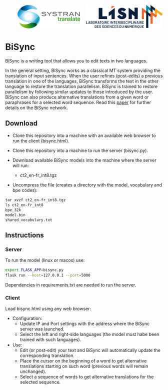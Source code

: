 <p align="right"> <img src="logos/systran-logo.svg" height="75"/> &nbsp; &nbsp; <img src="logos/lisn-logo.svg" height="75"/> </p>

# BiSync  

BiSync is a writing tool that allows you to edit texts in two languages.

In the general setting, BiSync works as a classical MT system providing the translation of input sentences. When the user refines (post-edits) a previous translation in one of the languages, BiSync transforms the text in the other language to restore the translation parallelism. BiSync is trained to restore parallelism by following similar updates to those introduced by the user. BiSync can also produce alternative translations from a given word or paraphrases for a selected word sequence. Read this <a href="https://arxiv.org/pdf/2210.13163.pdf" target="_blank">paper</a> for further details on the BiSync network.

## Download

* Clone this repository into a machine with an available web browser to run the client (bisync.html).
* Clone this repository into a machine to run the server (bisync.py).
* Download available BiSync models into the machine where the server will run:
  - ct2_en-fr_int8.tgz

* Uncompress the file (creates a directory with the model, vocabulary and bpe codes):
```
tar xvzf ct2_en-fr_int8.tgz
ls ct2_en-fr_int8
bpe_32k
model.bin
shared_vocabulary.txt
```


## Instructions

### Server

To run the model (linux or macos) use:

```bash
export FLASK_APP=bisync.py
flask run --host=127.0.0.1 --port=5000
```
Dependencies in requirements.txt are needed to run the server.

### Client

Load bisync.html using any web browser:
* Configuration:
  - Update IP and Port settings with the address where the BiSync server was launched.
  - Select the left and right-side languages (the model must habe been trained with such languages).
* Use:
  - Edit (or post-edit) your text and BiSync will automatically update the corresponding translation.
  - Place the cursor on the beginning of a word to get alternative translations starting on such word (previous words will remain unchanged).
  - Select a sequence of words to get alternative translations for the selected sequence.
